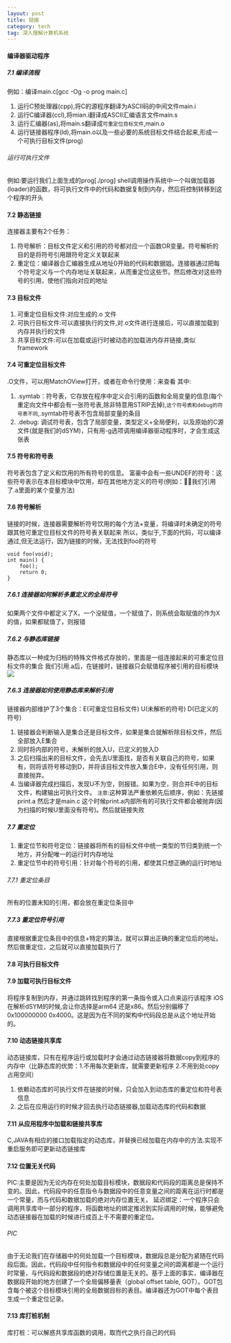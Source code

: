 ```yaml
---
layout: post
title: 链接
category: tech
tag: 深入理解计算机系统
--- 
```


#### 编译器驱动程序

##### 7.1 编译流程
例如：编译main.c[gcc -Og -o prog main.c]
1. 运行C预处理器(cpp),将C的源程序翻译为ASCII码的中间文件main.i
2. 运行C编译器(ccl),将mian.i翻译成ASCII汇编语言文件main.s
3. 运行汇编器(as),将main.s翻译成`可重定位目标文件`,main.o
4. 运行链接器程序(ld),将main.o以及一些必要的系统目标文件结合起来,形成一个可执行目标文件(prog)

###### 运行可执行文件
例如:要运行我们上面生成的prog[./prog]
shell调用操作系统中一个叫做加载器(loader)的函数，将可执行文件中的代码和数据复制到内存，然后将控制转移到这个程序的开头


#### 7.2 静态链接
连接器主要有2个任务：
1. 符号解析：目标文件定义和引用的符号都对应一个函数OR变量。符号解析的目的是将符号引用跟符号定义关联起来
2. 重定位：编译器合汇编器生成从地址0开始的代码和数据姐。连接器通过把每个符号定义与一个内存地址关联起来，从而重定位这些节。然后修改对这些符号的引用，使他们指向对应的地址

#### 7.3 目标文件
1. 可重定位目标文件:对应生成的.o 文件
2. 可执行目标文件:可以直接执行的文件,对.o文件进行连接后，可以直接加载到内存并执行的文件
3. 共享目标文件:可以在加载或运行时被动态的加载进内存并链接,类似framework

#### 7.4 可重定位目标文件
.O文件，可以用MatchOView打开，或者在命令行使用：来查看
其中:
1. .symtab：符号表，它存放在程序中定义合引用的函数和全局变量的信息(每个重定向文件中都会有一张符号表,除非特意用STRIP去掉),`这个符号表和debug的符号表不同`,.symtab符号表不包含局部变量的条目
2. .debug: 调试符号表，包含了局部变量，类型定义+全局便利，以及原始的C源文件(就是我们的dSYM)，只有用-g选项调用编译器驱动程序时，才会生成这张表

#### 7.5 符号和符号表
符号表包含了定义和饮用的所有符号的信息。
富豪中会有一些UNDEF的符号：这些符号表示在本目标模块中饮用，却在其他地方定义的符号(例如：我们引用了.a里面的某个变量方法)


#### 7.6 符号解析
链接的时候，连接器需要解析符号饮用的每个方法+变量，将编译时未确定的符号跟其他可重定位目标文件的符号表关联起来
所以，类似于,下面的代码，可以编译通过,但无法运行，因为链接的时候，无法找到foo的符号

```
void foo(void);
int main() {
    foo();
    return 0;
}
```

##### 7.6.1 连接器如何解析多重定义的全局符号
如果两个文件中都定义了X，一个没赋值，一个赋值了，则系统会取赋值的作为X的值，如果都赋值了，则报错

##### 7.6.2 与静态库链接
静态库以一种成为归档的特殊文件格式存放的，里面是一组连接起来的可重定位目标文件的集合
我们引用.a后，在链接时，链接器只会赋值程序被引用的目标模块
![](http://7xjcm6.com1.z0.glb.clouddn.com/%E5%B1%8F%E5%B9%95%E5%BF%AB%E7%85%A7%202018-08-16%20%E4%B8%8B%E5%8D%8810.57.41.png)

##### 7.6.3 连接器如何使用静态库来解析引用
链接器内部维护了3个集合：E(可重定位目标文件) U(未解析的符号) D(已定义的符号)
1. 链接器会判断输入是集合还是目标文件，如果是集合就解析除目标文件，然后全部放入E集合
2. 同时将内部的符号，未解析的放入U，已定义的放入D
3. 之后扫描出来的目标文件，会先去U里面找，是否有关联自己的符号，如果有，则将该符号移动到D，并将该目标文件放入集合E中，没有任何引用，则直接抛弃。
4. 当编译器完成扫描后，发现U不为空，则报错。如果为空，则合并E中的目标文件，构建输出可执行文件。
`注意`:这种算法严重依赖先后顺序，例如：先链接print.a 然后才是main.c 这个时候print.a内部所有的可执行文件都会被抛弃(因为扫描的时候U里面没有符号)。然后就链接失败


##### 7.7 重定位
1. 重定位节和符号定位：链接器将所有的目标文件中统一类型的节归类到统一个地方，并分配唯一的运行时内存地址
2. 重定位节中的符号引用：针对每个符号的引用，都使其只想正确的运行时地址

###### 7.7.1 重定位条目
所有的位置未知的引用，都会放在重定位条目中

##### 7.7.3 重定位符号引用
直接根据重定位条目中的信息+特定的算法，就可以算出正确的重定位后的地址。然后做重定位，之后就可以直接加载执行了

#### 7.8 可执行目标文件

#### 7.9 加载可执行目标文件
将程序复制到内存，并通过跳转找到程序的第一条指令或入口点来运行该程序
iOS在解析dSYM的时候,会让你选择是arm64 还是x86。然后分别偏移了0x100000000 0x4000。这是因为在不同的架构中代码段总是从这个地址开始的。

#### 7.10 动态链接共享库
动态链接库，只有在程序运行或加载时才会通过动态链接器将数据copy到程序的内存中（比静态库的优势：1.不用每次更新库，就需要更新程序 2.不用到处copy占用空间）
1. 依赖动态库的可执行文件在链接的时候，只会加入到动态库的重定位和符号表信息
2. 之后在应用运行的时候才回去执行动态链接器,加载动态库的代码和数据

#### 7.11 从应用程序中加载和链接共享库
C,JAVA有相应的接口加载指定的动态库，并替换已经加载在内存中的方法.实现不重启服务即可更新动态链接库

#### 7.12 位置无关代码
PIC:主要是因为无论内存在何处加载目标模块，数据段和代码段的距离总是保持不变的。因此，代码段中的任意指令与数据段中的任意变量之间的距离在运行时都是一个常量，而与代码和数据加载的绝对内存位置无关。
延迟绑定：一个程序只会调用共享库中一部分的程序，将函数地址的绑定推迟到实际调用的时候，能够避免动态链接器在加载的时候进行成百上千不需要的重定位。

###### PIC
由于无论我们在存储器中的何处加载一个目标模块，数据段总是分配为紧随在代码段后面。因此，代码段中任何指令和数据段中的任何变量之间的距离都是一个运行时常量，与代码段和数据段的绝对存储位置是无关的。基于上面的事实，编译器在数据段开始的地方创建了一个全局偏移量表（global offset table, GOT）。GOT包含每个被这个目标模块引用的全局数据目标的表目。编译器还为GOT中每个表目生成一个重定位记录。

#### 7.13 库打桩机制
库打桩：可以解惑共享库函数的调用，取而代之执行自己的代码
